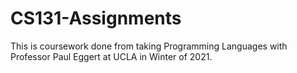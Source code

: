 # CS131-Assignments

This is coursework done from taking Programming Languages with Professor Paul Eggert at UCLA in Winter of 2021.
